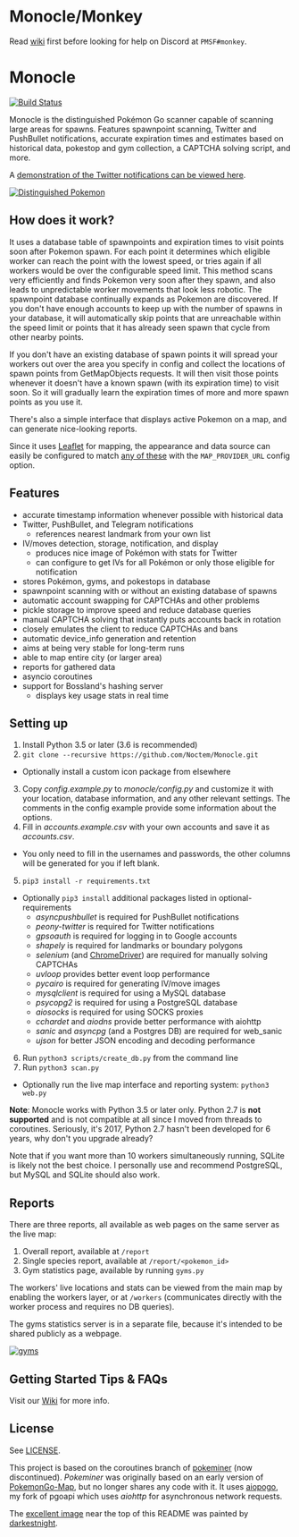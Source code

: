 # Monocle/Monkey

Read [wiki](https://github.com/Hydro74000/Monocle/wiki) first before looking for help on Discord at `PMSF#monkey`.

# Monocle

[![Build Status](https://travis-ci.org/Noctem/Monocle.svg?branch=develop)](https://travis-ci.org/Noctem/Monocle)

Monocle is the distinguished Pokémon Go scanner capable of scanning large areas for spawns. Features spawnpoint scanning, Twitter and PushBullet notifications, accurate expiration times and estimates based on historical data, pokestop and gym collection, a CAPTCHA solving script, and more.

A [demonstration of the Twitter notifications can be viewed here](https://twitter.com/SLCPokemon).

[![Distinguished Pokemon](https://i.imgur.com/9vud1wo.jpg)](https://darkestnight.deviantart.com/art/A-Distinguished-Pokeman-208009200)


## How does it work?

It uses a database table of spawnpoints and expiration times to visit points soon after Pokemon spawn. For each point it determines which eligible worker can reach the point with the lowest speed, or tries again if all workers would be over the configurable speed limit. This method scans very efficiently and finds Pokemon very soon after they spawn, and also leads to unpredictable worker movements that look less robotic. The spawnpoint database continually expands as Pokemon are discovered. If you don't have enough accounts to keep up with the number of spawns in your database, it will automatically skip points that are unreachable within the speed limit or points that it has already seen spawn that cycle from other nearby points.

If you don't have an existing database of spawn points it will spread your workers out over the area you specify in config and collect the locations of spawn points from GetMapObjects requests. It will then visit those points whenever it doesn't have a known spawn (with its expiration time) to visit soon. So it will gradually learn the expiration times of more and more spawn points as you use it.

There's also a simple interface that displays active Pokemon on a map, and can generate nice-looking reports.

Since it uses [Leaflet](http://leafletjs.com/) for mapping, the appearance and data source can easily be configured to match [any of these](https://leaflet-extras.github.io/leaflet-providers/preview/) with the `MAP_PROVIDER_URL` config option.

## Features

- accurate timestamp information whenever possible with historical data
- Twitter, PushBullet, and Telegram notifications
  - references nearest landmark from your own list
- IV/moves detection, storage, notification, and display
  - produces nice image of Pokémon with stats for Twitter
  - can configure to get IVs for all Pokémon or only those eligible for notification
- stores Pokémon, gyms, and pokestops in database
- spawnpoint scanning with or without an existing database of spawns
- automatic account swapping for CAPTCHAs and other problems
- pickle storage to improve speed and reduce database queries
- manual CAPTCHA solving that instantly puts accounts back in rotation
- closely emulates the client to reduce CAPTCHAs and bans
- automatic device_info generation and retention
- aims at being very stable for long-term runs
- able to map entire city (or larger area)
- reports for gathered data
- asyncio coroutines
- support for Bossland's hashing server
  - displays key usage stats in real time

## Setting up
1. Install Python 3.5 or later (3.6 is recommended)
2. `git clone --recursive https://github.com/Noctem/Monocle.git`
  * Optionally install a custom icon package from elsewhere
3. Copy *config.example.py* to *monocle/config.py* and customize it with your location, database information, and any other relevant settings. The comments in the config example provide some information about the options.
4. Fill in *accounts.example.csv* with your own accounts and save it as *accounts.csv*.
  * You only need to fill in the usernames and passwords, the other columns will be generated for you if left blank.
5. `pip3 install -r requirements.txt`
  * Optionally `pip3 install` additional packages listed in optional-requirements
    * *asyncpushbullet* is required for PushBullet notifications
    * *peony-twitter* is required for Twitter notifications
    * *gpsoauth* is required for logging in to Google accounts
    * *shapely* is required for landmarks or boundary polygons
    * *selenium* (and [ChromeDriver](https://sites.google.com/a/chromium.org/chromedriver/)) are required for manually solving CAPTCHAs
    * *uvloop* provides better event loop performance
    * *pycairo* is required for generating IV/move images
    * *mysqlclient* is required for using a MySQL database
    * *psycopg2* is required for using a PostgreSQL database
    * *aiosocks* is required for using SOCKS proxies
    * *cchardet* and *aiodns* provide better performance with aiohttp
    * *sanic* and *asyncpg* (and a Postgres DB) are required for web_sanic
    * *ujson* for better JSON encoding and decoding performance
6. Run `python3 scripts/create_db.py` from the command line
7. Run `python3 scan.py`
  * Optionally run the live map interface and reporting system: `python3 web.py`


**Note**: Monocle works with Python 3.5 or later only. Python 2.7 is **not supported** and is not compatible at all since I moved from threads to coroutines. Seriously, it's 2017, Python 2.7 hasn't been developed for 6 years, why don't you upgrade already?

Note that if you want more than 10 workers simultaneously running, SQLite is likely not the best choice. I personally use and recommend PostgreSQL, but MySQL and SQLite should also work.


## Reports

There are three reports, all available as web pages on the same server as the live map:

1. Overall report, available at `/report`
2. Single species report, available at `/report/<pokemon_id>`
3. Gym statistics page, available by running `gyms.py`

The workers' live locations and stats can be viewed from the main map by enabling the workers layer, or at `/workers` (communicates directly with the worker process and requires no DB queries).

The gyms statistics server is in a separate file, because it's intended to be shared publicly as a webpage.

[![gyms](https://i.imgur.com/MWpHAEWm.jpg)](monocle/static/demo/gyms.png)

## Getting Started Tips & FAQs

Visit our [Wiki](https://github.com/Hydro74000/Monocle/wiki) for more info.

## License

See [LICENSE](LICENSE).

This project is based on the coroutines branch of [pokeminer](https://github.com/modrzew/pokeminer/tree/coroutines) (now discontinued). *Pokeminer* was originally based on an early version of [PokemonGo-Map](https://github.com/AHAAAAAAA/PokemonGo-Map), but no longer shares any code with it. It uses [aiopogo](https://github.com/Noctem/aiopogo), my fork of pgoapi which uses *aiohttp* for asynchronous network requests.

The [excellent image](https://darkestnight.deviantart.com/art/A-Distinguished-Pokeman-208009200) near the top of this README was painted by [darkestnight](https://darkestnight.deviantart.com/).
